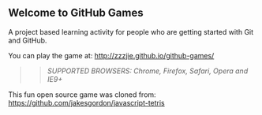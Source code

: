 ## Welcome to GitHub Games

A project based learning activity for people who are getting started with Git and GitHub.

You can play the game at: http://zzzjie.github.io/github-games/

>> _*SUPPORTED BROWSERS*: Chrome, Firefox, Safari, Opera and IE9+_

This fun open source game was cloned from: https://github.com/jakesgordon/javascript-tetris

